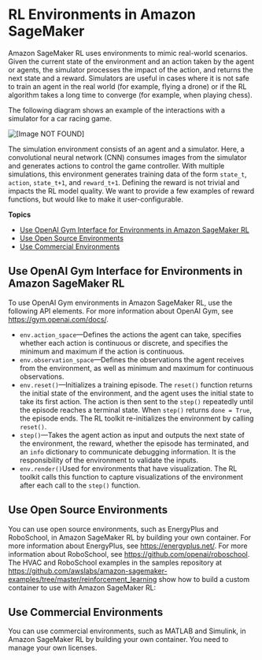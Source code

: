 # RL Environments in Amazon SageMaker<a name="sagemaker-rl-environments"></a>

Amazon SageMaker RL uses environments to mimic real\-world scenarios\. Given the current state of the environment and an action taken by the agent or agents, the simulator processes the impact of the action, and returns the next state and a reward\. Simulators are useful in cases where it is not safe to train an agent in the real world \(for example, flying a drone\) or if the RL algorithm takes a long time to converge \(for example, when playing chess\)\.

The following diagram shows an example of the interactions with a simulator for a car racing game\.

![\[Image NOT FOUND\]](http://docs.aws.amazon.com/sagemaker/latest/dg/images/sagemaker-rl-flow.png)

The simulation environment consists of an agent and a simulator\. Here, a convolutional neural network \(CNN\) consumes images from the simulator and generates actions to control the game controller\. With multiple simulations, this environment generates training data of the form `state_t`, `action`, `state_t+1`, and `reward_t+1`\. Defining the reward is not trivial and impacts the RL model quality\. We want to provide a few examples of reward functions, but would like to make it user\-configurable\. 

**Topics**
+ [Use OpenAI Gym Interface for Environments in Amazon SageMaker RL](#sagemaker-rl-environments-gym)
+ [Use Open Source Environments](#sagemaker-rl-environments-open)
+ [Use Commercial Environments](#sagemaker-rl-environments-commercial)

## Use OpenAI Gym Interface for Environments in Amazon SageMaker RL<a name="sagemaker-rl-environments-gym"></a>

To use OpenAI Gym environments in Amazon SageMaker RL, use the following API elements\. For more information about OpenAI Gym, see [https://gym\.openai\.com/docs/](https://gym.openai.com/docs/)\.
+ `env.action_space`—Defines the actions the agent can take, specifies whether each action is continuous or discrete, and specifies the minimum and maximum if the action is continuous\.
+ `env.observation_space`—Defines the observations the agent receives from the environment, as well as minimum and maximum for continuous observations\.
+ `env.reset()`—Initializes a training episode\. The `reset()` function returns the initial state of the environment, and the agent uses the initial state to take its first action\. The action is then sent to the `step()` repeatedly until the episode reaches a terminal state\. When `step()` returns `done = True`, the episode ends\. The RL toolkit re\-initializes the environment by calling `reset()`\.
+ `step()`—Takes the agent action as input and outputs the next state of the environment, the reward, whether the episode has terminated, and an `info` dictionary to communicate debugging information\. It is the responsibility of the environment to validate the inputs\.
+ `env.render()`Used for environments that have visualization\. The RL toolkit calls this function to capture visualizations of the environment after each call to the `step()` function\.

## Use Open Source Environments<a name="sagemaker-rl-environments-open"></a>

You can use open source environments, such as EnergyPlus and RoboSchool, in Amazon SageMaker RL by building your own container\. For more information about EnergyPlus, see [https://energyplus\.net/](https://energyplus.net/)\. For more information about RoboSchool, see [https://github\.com/openai/roboschool](https://github.com/openai/roboschool)\. The HVAC and RoboSchool examples in the samples repository at [https://github\.com/awslabs/amazon\-sagemaker\-examples/tree/master/reinforcement\_learning](https://github.com/awslabs/amazon-sagemaker-examples/tree/master/reinforcement_learning) show how to build a custom container to use with Amazon SageMaker RL:

## Use Commercial Environments<a name="sagemaker-rl-environments-commercial"></a>

You can use commercial environments, such as MATLAB and Simulink, in Amazon SageMaker RL by building your own container\. You need to manage your own licenses\.